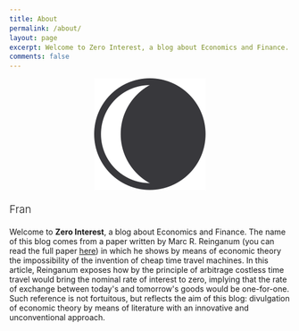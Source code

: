 ```yaml
---
title: About
permalink: /about/
layout: page
excerpt: Welcome to Zero Interest, a blog about Economics and Finance.
comments: false
---
```


<p style="text-align: center;">
  <img src="/assets/img/author.png" class="img-circle zoombtn animated rotateIn">
</p>

<p style="font-size:1.2rem;font-weight:300">Fran</p>

Welcome to **Zero Interest**, a blog about Economics and Finance. The name of this blog comes from a paper written by Marc R. Reinganum (you can read the full paper [here](https://jpm.pm-research.com/content/13/1/10)) in which he shows by means of economic theory the impossibility of the invention of cheap time travel machines. In this article, Reinganum exposes how by the principle of arbitrage costless time travel would bring the nominal rate of interest to zero, implying that the rate of exchange between today's and tomorrow's goods would be one-for-one.
Such reference is not fortuitous, but reflects the aim of this blog: divulgation of economic theory by means of literature with an innovative and unconventional approach.

